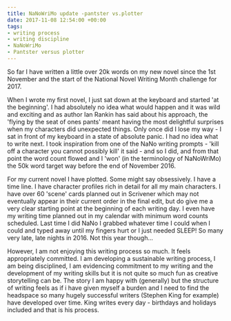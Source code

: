 ```yaml
---
title: NaNoWriMo update -pantster vs.plotter
date: 2017-11-08 12:54:00 +00:00
tags:
- writing process
- writing discipline
- NaNoWriMo
- Pantster versus plotter
---
```


So far I have written a little over 20k words on my new novel since the 1st November and the start of the National Novel Writing Month challenge for 2017.  

When I wrote my first novel, I just sat down at the keyboard and started 'at the beginning'.  I had absolutely no idea what would happen and it was wild and exciting and as author Ian Rankin has said about his approach, the 'flying by the seat of ones pants' meant having the most delightful surprises when my characters did unexpected things.  Only once did I lose my way - I sat in front of my keyboard in a state of absolute panic.  I had no idea what to write next. I took inspiration from one of the NaNo writing prompts - 'kill off a character you cannot possibly kill' it said - and so I did, and from that point the word count flowed and I 'won' (in the terminology of NaNoWriMo) the 50k word target way before the end of November 2016.  

For my current novel I have plotted.  Some might say obsessively.  I have a time line.  I have character profiles rich in detail for all my main characters. I have over 60 'scene' cards planned out in Scrivener which may not eventually appear in their current order in the final edit, but do give me a very clear starting point at the beginning of each writing day.  I even have my writing time planned out in my calendar with minimum word counts scheduled. Last time I did NaNo I grabbed whatever time I could when I could and typed away until my fingers hurt or I just needed SLEEP!  So many very late, late nights in 2016.  Not this year though...

However, I am not enjoying this writing process so much.  It feels appropriately committed.  I am developing a sustainable writing process, I am being disciplined, I am evidencing commitment to my writing and the development of my writing skills but it is not quite so much fun as creative storytelling can be.  The story I am happy with (generally) but the structure of writing feels as if i have given myself a burden and I need to find the headspace so many hugely successful writers (Stephen King for example) have developed over time.  King writes every day - birthdays and holidays included and that is his process.  
